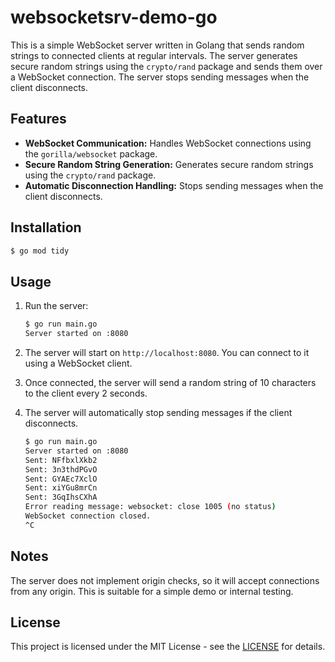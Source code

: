 # websocketsrv-demo-go

This is a simple WebSocket server written in Golang that sends random strings to connected clients at regular intervals. The server generates secure random strings using the `crypto/rand` package and sends them over a WebSocket connection. The server stops sending messages when the client disconnects.

## Features

- **WebSocket Communication:** Handles WebSocket connections using the `gorilla/websocket` package.
- **Secure Random String Generation:** Generates secure random strings using the `crypto/rand` package.
- **Automatic Disconnection Handling:** Stops sending messages when the client disconnects.

## Installation

```bash
$ go mod tidy
```

## Usage

1. Run the server:

    ```bash
    $ go run main.go
    Server started on :8080
    ```

2. The server will start on `http://localhost:8080`. You can connect to it using a WebSocket client.

3. Once connected, the server will send a random string of 10 characters to the client every 2 seconds.

4. The server will automatically stop sending messages if the client disconnects.

    ```bash
    $ go run main.go
    Server started on :8080
    Sent: NFfbxlXkb2
    Sent: 3n3thdPGvO
    Sent: GYAEc7XclO
    Sent: xiYGu8mrCn
    Sent: 3GqIhsCXhA
    Error reading message: websocket: close 1005 (no status)
    WebSocket connection closed.
    ^C
    ```

## Notes

The server does not implement origin checks, so it will accept connections from any origin.
This is suitable for a simple demo or internal testing.

## License

This project is licensed under the MIT License - see the [LICENSE](https://opensource.org/license/mit) for details.
